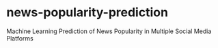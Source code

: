 # news-popularity-prediction
Machine Learning Prediction of News Popularity in Multiple Social Media Platforms
